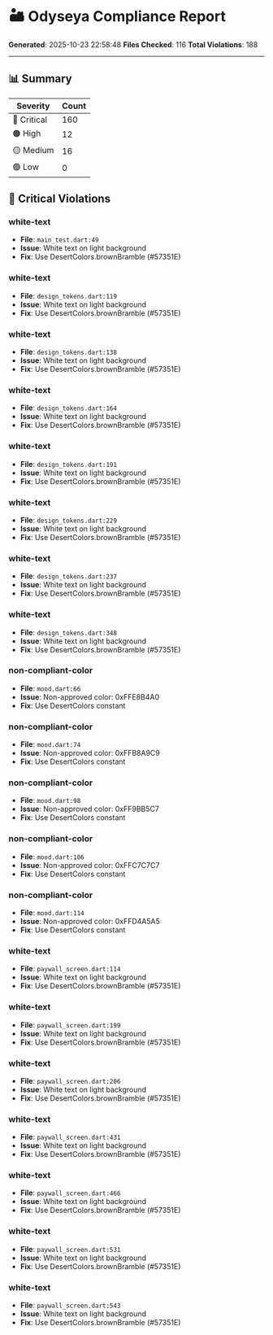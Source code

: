 # 🏜️ Odyseya Compliance Report

**Generated**: 2025-10-23 22:58:48
**Files Checked**: 116
**Total Violations**: 188

---

## 📊 Summary

| Severity | Count |
|----------|-------|
| 🔴 Critical | 160 |
| 🟠 High | 12 |
| 🟡 Medium | 16 |
| 🟢 Low | 0 |

## 🔴 Critical Violations

### white-text
- **File**: `main_test.dart:49`
- **Issue**: White text on light background
- **Fix**: Use DesertColors.brownBramble (#57351E)

### white-text
- **File**: `design_tokens.dart:119`
- **Issue**: White text on light background
- **Fix**: Use DesertColors.brownBramble (#57351E)

### white-text
- **File**: `design_tokens.dart:138`
- **Issue**: White text on light background
- **Fix**: Use DesertColors.brownBramble (#57351E)

### white-text
- **File**: `design_tokens.dart:164`
- **Issue**: White text on light background
- **Fix**: Use DesertColors.brownBramble (#57351E)

### white-text
- **File**: `design_tokens.dart:191`
- **Issue**: White text on light background
- **Fix**: Use DesertColors.brownBramble (#57351E)

### white-text
- **File**: `design_tokens.dart:229`
- **Issue**: White text on light background
- **Fix**: Use DesertColors.brownBramble (#57351E)

### white-text
- **File**: `design_tokens.dart:237`
- **Issue**: White text on light background
- **Fix**: Use DesertColors.brownBramble (#57351E)

### white-text
- **File**: `design_tokens.dart:348`
- **Issue**: White text on light background
- **Fix**: Use DesertColors.brownBramble (#57351E)

### non-compliant-color
- **File**: `mood.dart:66`
- **Issue**: Non-approved color: 0xFFE8B4A0
- **Fix**: Use DesertColors constant

### non-compliant-color
- **File**: `mood.dart:74`
- **Issue**: Non-approved color: 0xFFB8A9C9
- **Fix**: Use DesertColors constant

### non-compliant-color
- **File**: `mood.dart:98`
- **Issue**: Non-approved color: 0xFF9BB5C7
- **Fix**: Use DesertColors constant

### non-compliant-color
- **File**: `mood.dart:106`
- **Issue**: Non-approved color: 0xFFC7C7C7
- **Fix**: Use DesertColors constant

### non-compliant-color
- **File**: `mood.dart:114`
- **Issue**: Non-approved color: 0xFFD4A5A5
- **Fix**: Use DesertColors constant

### white-text
- **File**: `paywall_screen.dart:114`
- **Issue**: White text on light background
- **Fix**: Use DesertColors.brownBramble (#57351E)

### white-text
- **File**: `paywall_screen.dart:199`
- **Issue**: White text on light background
- **Fix**: Use DesertColors.brownBramble (#57351E)

### white-text
- **File**: `paywall_screen.dart:206`
- **Issue**: White text on light background
- **Fix**: Use DesertColors.brownBramble (#57351E)

### white-text
- **File**: `paywall_screen.dart:431`
- **Issue**: White text on light background
- **Fix**: Use DesertColors.brownBramble (#57351E)

### white-text
- **File**: `paywall_screen.dart:466`
- **Issue**: White text on light background
- **Fix**: Use DesertColors.brownBramble (#57351E)

### white-text
- **File**: `paywall_screen.dart:531`
- **Issue**: White text on light background
- **Fix**: Use DesertColors.brownBramble (#57351E)

### white-text
- **File**: `paywall_screen.dart:543`
- **Issue**: White text on light background
- **Fix**: Use DesertColors.brownBramble (#57351E)
